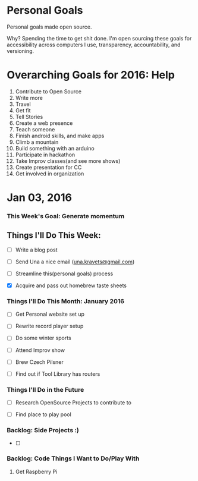 Personal Goals
==============

Personal goals made open source.

Why? Spending the time to get shit done. I'm open sourcing these goals for accessibility across computers I use, transparency, accountability, and versioning.

# Overarching Goals for 2016: Help

1. Contribute to Open Source
2. Write more
3. Travel
4. Get fit
5. Tell Stories
6. Create a web presence
7. Teach someone
8. Finish android skills, and make apps
9. Climb a mountain
10. Build something with an arduino
11. Participate in hackathon
12. Take Improv classes(and see more shows)
13. Create presentation for CC
14. Get involved in organization


# Jan 03, 2016

### This Week's Goal: Generate momentum

## Things I'll Do This Week:
- [ ] Write a blog post
- [ ] Send Una a nice email (una.kravets@gmail.com)
- [ ] Streamline this(personal goals) process
- [X] Acquire and pass out homebrew taste sheets


### Things I'll Do This Month: January 2016
- [ ] Get Personal website set up
- [ ] Rewrite record player setup
- [ ] Do some winter sports
- [ ] Attend Improv show
- [ ] Brew Czech Pilsner
- [ ] Find out if Tool Library has routers


### Things I'll Do in the Future
- [ ] Research OpenSource Projects to contribute to
- [ ] Find place to play pool


### Backlog: Side Projects :)
- [ ]

### Backlog: Code Things I Want to Do/Play With
1. Get Raspberry Pi
